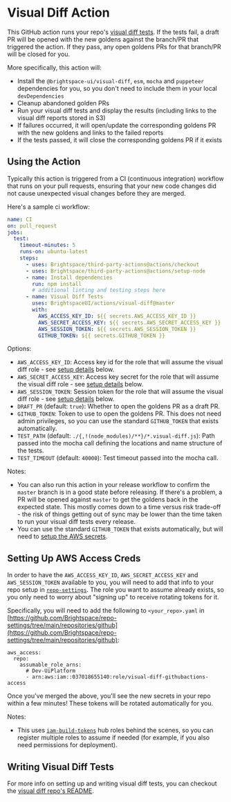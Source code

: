 # Visual Diff Action

This GitHub action runs your repo's [visual diff tests](https://github.com/BrightspaceUI/visual-diff).  If the tests fail, a draft PR will be opened with the new goldens against the branch/PR that triggered the action.  If they pass, any open goldens PRs for that branch/PR will be closed for you.

More specifically, this action will:
* Install the `@brightspace-ui/visual-diff`, `esm`, `mocha` and `puppeteer` dependencies for you, so you don't need to include them in your local `devDependencies`
* Cleanup abandoned golden PRs
* Run your visual diff tests and display the results (including links to the visual diff reports stored in S3)
* If failures occurred, it will open/update the corresponding goldens PR with the new goldens and links to the failed reports
* If the tests passed, it will close the corresponding goldens PR if it exists

## Using the Action

Typically this action is triggered from a CI (continuous integration) workflow that runs on your pull requests, ensuring that your new code changes did not cause unexpected visual changes before they are merged.

Here's a sample ci workflow:

```yml
name: CI
on: pull_request
jobs:
  test:
    timeout-minutes: 5
    runs-on: ubuntu-latest
    steps:
      - uses: Brightspace/third-party-actions@actions/checkout
      - uses: Brightspace/third-party-actions@actions/setup-node
      - name: Install dependencies
        run: npm install
        # additional linting and testing steps here
      - name: Visual Diff Tests
        uses: BrightspaceUI/actions/visual-diff@master
        with:
          AWS_ACCESS_KEY_ID: ${{ secrets.AWS_ACCESS_KEY_ID }}
          AWS_SECRET_ACCESS_KEY: ${{ secrets.AWS_SECRET_ACCESS_KEY }}
          AWS_SESSION_TOKEN: ${{ secrets.AWS_SESSION_TOKEN }}
          GITHUB_TOKEN: ${{ secrets.GITHUB_TOKEN }}
```

Options:
* `AWS_ACCESS_KEY_ID`: Access key id for the role that will assume the visual diff role - see [setup details](#setting-up-aws-access-creds) below.
* `AWS_SECRET_ACCESS_KEY`: Access key secret for the role that will assume the visual diff role - see [setup details](#setting-up-aws-access-creds) below.
* `AWS_SESSION_TOKEN`: Session token for the role that will assume the visual diff role - see [setup details](#setting-up-aws-access-creds) below.
* `DRAFT_PR` (default: `true`): Whether to open the goldens PR as a draft PR.
* `GITHUB_TOKEN`: Token to use to open the goldens PR.  This does not need admin privileges, so you can use the standard `GITHUB_TOKEN` that exists automatically.
* `TEST_PATH` (default: `./{,!(node_modules)/**}/*.visual-diff.js`): Path passed into the mocha call defining the locations and name structure of the tests.
* `TEST_TIMEOUT` (default: `40000`): Test timeout passed into the mocha call.

Notes:
* You can also run this action in your release workflow to confirm the `master` branch is in a good state before releasing.  If there's a problem, a PR will be opened against `master` to get the goldens back in the expected state.  This mostly comes down to a time versus risk trade-off - the risk of things getting out of sync may be lower than the time taken to run your visual diff tests every release.
* You can use the standard `GITHUB_TOKEN` that exists automatically, but will need to [setup the AWS secrets](#setting-up-aws-access-creds).

## Setting Up AWS Access Creds

In order to have the `AWS_ACCESS_KEY_ID`, `AWS_SECRET_ACCESS_KEY` and `AWS_SESSION_TOKEN` available to you, you will need to add that info to your repo setup in [`repo-settings`](https://github.com/Brightspace/repo-settings).  The role you want to assume already exists, so you only need to worry about "signing up" to receive rotating tokens for it.

Specifically, you will need to add the following to `<your_repo>.yaml` in [https://github.com/Brightspace/repo-settings/tree/main/repositories/github](https://github.com/Brightspace/repo-settings/tree/main/repositories/github):
```
aws_access:
  repo:
    assumable_role_arns:
      # Dev-UiPlatform
      - arn:aws:iam::037018655140:role/visual-diff-githubactions-access
```

Once you've merged the above, you'll see the new secrets in your repo within a few minutes!  These tokens will be rotated automatically for you.

Notes:
* This uses [`iam-build-tokens`](https://github.com/Brightspace/iam-build-tokens) hub roles behind the scenes, so you can register multiple roles to assume if needed (for example, if you also need permissions for deployment).

## Writing Visual Diff Tests

For more info on setting up and writing visual diff tests, you can checkout the [visual diff repo's README](https://github.com/BrightspaceUI/visual-diff).
